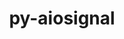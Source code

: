 ---
title: "py-aiosignal"
layout: cache
categories: [package, develop-2024-01-14]
meta: {"versions": ["1.2.0"], "compilers": ["apple-clang@=15.0.0", "gcc@=11.3.0"], "oss": ["ubuntu22.04", "ventura"], "platforms": ["darwin", "linux"], "targets": ["aarch64", "x86_64_v3"], "stacks": ["ml-darwin-aarch64-mps", "ml-linux-x86_64-cpu", "ml-linux-x86_64-cuda", "ml-linux-x86_64-rocm", "root"], "num_specs": 2, "num_specs_by_stack": {"ml-darwin-aarch64-mps": 1, "root": 2, "ml-linux-x86_64-rocm": 1, "ml-linux-x86_64-cuda": 1, "ml-linux-x86_64-cpu": 1}}
spec_details: [{"hash": "gx2i325j6jjlrkmlbnfcaeuiy5wsommm", "compiler": "apple-clang@=15.0.0", "versions": ["1.2.0"], "os": "ventura", "platform": "darwin", "target": "aarch64", "variants": ["build_system=python_pip"], "stacks": ["ml-darwin-aarch64-mps", "root"], "size": "-", "tarball": "https://binaries.spack.io/releases/develop-2024-01-14/build_cache/darwin-ventura-aarch64/apple-clang-15.0.0/py-aiosignal-1.2.0/darwin-ventura-aarch64-apple-clang-15.0.0-py-aiosignal-1.2.0-gx2i325j6jjlrkmlbnfcaeuiy5wsommm.spack"}, {"hash": "x3xlfzpgq3syiezvmuum5keknpp6mt5g", "compiler": "gcc@=11.3.0", "versions": ["1.2.0"], "os": "ubuntu22.04", "platform": "linux", "target": "x86_64_v3", "variants": ["build_system=python_pip"], "stacks": ["ml-linux-x86_64-rocm", "ml-linux-x86_64-cuda", "ml-linux-x86_64-cpu", "root"], "size": "-", "tarball": "https://binaries.spack.io/releases/develop-2024-01-14/build_cache/linux-ubuntu22.04-x86_64_v3/gcc-11.3.0/py-aiosignal-1.2.0/linux-ubuntu22.04-x86_64_v3-gcc-11.3.0-py-aiosignal-1.2.0-x3xlfzpgq3syiezvmuum5keknpp6mt5g.spack"}]
---